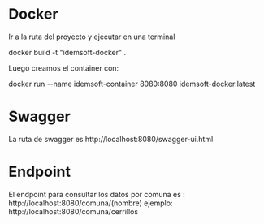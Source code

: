 # Docker
Ir a la ruta del proyecto y ejecutar en una terminal

  docker build -t "idemsoft-docker" .
  
Luego creamos el container con: 

  docker run --name idemsoft-container 8080:8080 idemsoft-docker:latest

# Swagger
La ruta de swagger es http://localhost:8080/swagger-ui.html

# Endpoint
El endpoint para consultar los datos por comuna es : http://localhost:8080/comuna/(nombre) ejemplo: http://localhost:8080/comuna/cerrillos
